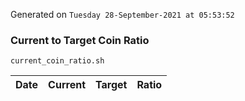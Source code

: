Generated on `Tuesday 28-September-2021 at 05:53:52`

### Current to Target Coin Ratio
`current_coin_ratio.sh`

Date|Current|Target|Ratio
---|---|---|---
